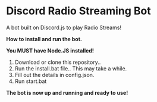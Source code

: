 # Discord Radio Streaming Bot
A bot built on Discord.js to play Radio Streams!


<b>How to install and run the bot.</b>

<b>You MUST have Node.JS installed!</b>

1. Download or clone this repository..
2. Run the install.bat file.. This may take a while.
3. Fill out the details in config.json.
4. Run start.bat
 
<b>The bot is now up and running and ready to use!</b> 
